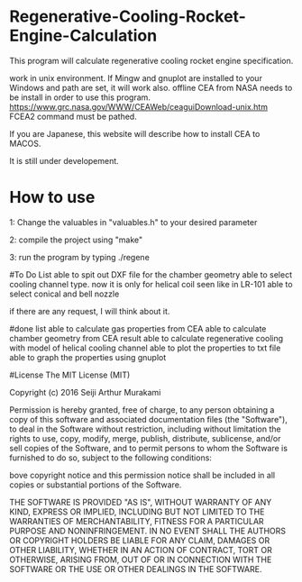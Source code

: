 # Regenerative-Cooling-Rocket-Engine-Calculation
This program will calculate regenerative cooling rocket engine specification.

work in unix environment.
If Mingw and gnuplot are installed to your Windows and path are set, it will work also.
offline CEA from NASA needs to be install in order to use this program.
https://www.grc.nasa.gov/WWW/CEAWeb/ceaguiDownload-unix.htm
FCEA2 command must be pathed.

If you are Japanese, this website will describe how to install CEA to MACOS.

It is still under developement.


# How to use
1: Change the valuables in "valuables.h" to your desired parameter

2: compile the project using "make"

3: run the program by typing ./regene

#To Do List
able to spit out DXF file for the chamber geometry
able to select cooling channel type. now it is only for helical coil seen like in LR-101
able to select conical and bell nozzle

if there are any request, I will think about it.

#done list
able to calculate gas properties from CEA
able to calculate chamber geometry from CEA result
able to calculate regenerative cooling with model of helical cooling channel 
able to plot the properties to txt file
able to graph the properties using gnuplot

#License
The MIT License (MIT)

Copyright (c) 2016 Seiji Arthur Murakami

Permission is hereby granted, free of charge, to any person obtaining a copy
of this software and associated documentation files (the "Software"), to deal
in the Software without restriction, including without limitation the rights
to use, copy, modify, merge, publish, distribute, sublicense, and/or sell
copies of the Software, and to permit persons to whom the Software is
furnished to do so, subject to the following conditions:

bove copyright notice and this permission notice shall be included in all
copies or substantial portions of the Software.

THE SOFTWARE IS PROVIDED "AS IS", WITHOUT WARRANTY OF ANY KIND, EXPRESS OR
IMPLIED, INCLUDING BUT NOT LIMITED TO THE WARRANTIES OF MERCHANTABILITY,
FITNESS FOR A PARTICULAR PURPOSE AND NONINFRINGEMENT. IN NO EVENT SHALL THE
AUTHORS OR COPYRIGHT HOLDERS BE LIABLE FOR ANY CLAIM, DAMAGES OR OTHER
LIABILITY, WHETHER IN AN ACTION OF CONTRACT, TORT OR OTHERWISE, ARISING FROM,
OUT OF OR IN CONNECTION WITH THE SOFTWARE OR THE USE OR OTHER DEALINGS IN THE
SOFTWARE.
